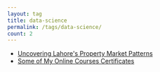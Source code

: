 ```yaml
---
layout: tag
title: data-science
permalink: /tags/data-science/
count: 2
---
```


- [Uncovering Lahore's Property Market Patterns](https://ahmad-alam.github.io/blog/2024/lahore-real-estate/)
- [Some of My Online Courses Certificates](https://samirpaulb.github.io/blog-jekyll/posts/some-of-my-online-courses-certificates/)
